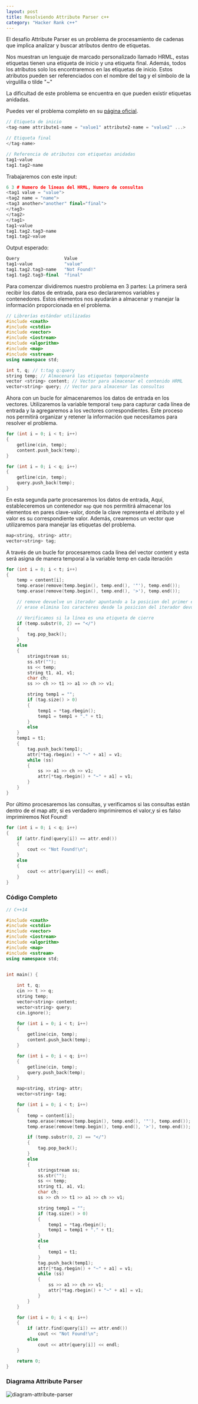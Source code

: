 ```yaml
---
layout: post
title: Resolviendo Attribute Parser c++
category: "Hacker Rank c++"
---
```

El desafío Attribute Parser es un problema de procesamiento de cadenas que implica analizar y buscar atributos dentro de etiquetas.

Nos muestran un lenguaje de marcado personalizado llamado HRML, estas etiquetas tienen una etiqueta de inicio y una etiqueta final. 
Además, todos los atributos solo los encontraremos en las etiquetas de inicio.
Estos atributos pueden ser referenciados con el nombre del tag y el símbolo de la virgulilla o tilde "~"

La dificultad de este problema se encuentra en que pueden existir etiquetas anidadas.

Puedes ver el problema completo en su [página oficial](https://www.hackerrank.com/challenges/attribute-parser/problem).

```cpp
// Etiqueta de inicio
<tag-name attribute1-name = "value1" attribute2-name = "value2" ...>

// Etiqueta final
</tag-name>

// Referencia de atributos con etiquetas anidadas
tag1~value  
tag1.tag2~name
```

Trabajaremos con este input:
```cpp
6 3 # Numero de lineas del HRML, Numero de consultas
<tag1 value = "value">
<tag2 name = "name">
<tag3 another="another" final="final">
</tag3>
</tag2>
</tag1>
tag1~value
tag1.tag2.tag3~name
tag1.tag2~value
```

Output esperado:
```cpp
Query                 Value
tag1~value            "value"
tag1.tag2.tag3~name   "Not Found!"
tag1.tag2.tag3~final  "final"
```

Para comenzar dividiremos nuestro problema en 3 partes:
La primera será recibir los datos de entrada, para eso declararemos variables y contenedores. Estos elementos nos ayudarán a almacenar y manejar la información proporcionada en el problema.

```cpp
// Librerías estándar utilizadas
#include <cmath>
#include <cstdio>
#include <vector>
#include <iostream>
#include <algorithm>
#include <map>
#include <sstream>
using namespace std;

int t, q; // t:tag q:query
string temp; // Almacenará las etiquetas temporalmente
vector <string> content; // Vector para almacenar el contenido HRML
vector<string> query; // Vector para almacenar las consultas

```

Ahora con un bucle for almacenaremos los datos de entrada en los vectores. Utilizaremos la variable temporal `temp` para capturar cada línea de entrada y la agregaremos a los vectores correspondientes. Este proceso nos permitirá organizar y retener la información que necesitamos para resolver el problema.

```cpp
for (int i = 0; i < t; i++)
{
	getline(cin, temp);
	content.push_back(temp);
}

for (int i = 0; i < q; i++)
{
	getline(cin, temp);
	query.push_back(temp);
}
```

En esta segunda parte procesaremos los datos de entrada, Aquí, estableceremos un contenedor `map` que nos permitirá almacenar los elementos en pares clave-valor, donde la clave representa el atributo y el valor es su correspondiente valor. Además, crearemos un vector que utilizaremos para manejar las etiquetas del problema.

```cpp
map<string, string> attr;
vector<string> tag;
```

A través de un bucle for procesaremos cada línea del vector content y esta será asigna de manera temporal a la variable temp en cada iteración

```cpp
for (int i = 0; i < t; i++)
{
	temp = content[i];
	temp.erase(remove(temp.begin(), temp.end(), '"'), temp.end());
	temp.erase(remove(temp.begin(), temp.end(), '>'), temp.end());

	// remove devuelve un iterador apuntando a la posicion del primer elemento donde empiezan los elementos eliminados
	// erase elimina los caracteres desde la posicion del iterador devuelto por remove hasta el final

	// Verificamos si la línea es una etiqueta de cierre
	if (temp.substr(0, 2) == "</")
	{
		tag.pop_back();
	}
	else
	{
		stringstream ss;
		ss.str("");
		ss << temp;
		string t1, a1, v1;
		char ch;
		ss >> ch >> t1 >> a1 >> ch >> v1;

		string temp1 = "";
		if (tag.size() > 0)
		{
			temp1 = *tag.rbegin();
			temp1 = temp1 + "." + t1;
		}
		else
	}
	temp1 = t1;
	{
		tag.push_back(temp1);
		attr[*tag.rbegin() + "~" + a1] = v1;
		while (ss)
		{
			ss >> a1 >> ch >> v1;
			attr[*tag.rbegin() + "~" + a1] = v1;
		}
	}
}
```

Por último procesaremos las consultas, y verificamos si las consultas están dentro de el map attr, si es verdadero imprimiremos el valor,y si es falso imprimiremos Not Found!

```cpp
for (int i = 0; i < q; i++)
{
	if (attr.find(query[i]) == attr.end())
	{
		cout << "Not Found!\n";
	}
	else
	{
		cout << attr[query[i]] << endl;
	}
}
```

### Código Completo
```cpp
// C++14

#include <cmath>
#include <cstdio>
#include <vector>
#include <iostream>
#include <algorithm>
#include <map>
#include <sstream>
using namespace std;


int main() {
    
    int t, q;
    cin >> t >> q;
    string temp;
    vector<string> content;
    vector<string> query;
    cin.ignore();

    for (int i = 0; i < t; i++)
    {
        getline(cin, temp);
        content.push_back(temp);
    }

    for (int i = 0; i < q; i++)
    {
        getline(cin, temp);
        query.push_back(temp);
    }

    map<string, string> attr;
    vector<string> tag;

    for (int i = 0; i < t; i++)
    {
        temp = content[i];
        temp.erase(remove(temp.begin(), temp.end(), '"'), temp.end());
        temp.erase(remove(temp.begin(), temp.end(), '>'), temp.end());

        if (temp.substr(0, 2) == "</")
        {
            tag.pop_back();
        }
        else
        {
            stringstream ss;
            ss.str("");
            ss << temp;
            string t1, a1, v1;
            char ch;
            ss >> ch >> t1 >> a1 >> ch >> v1;

            string temp1 = "";
            if (tag.size() > 0)
            {
                temp1 = *tag.rbegin();
                temp1 = temp1 + "." + t1;
            }
            else
            {
                temp1 = t1;
            }
            tag.push_back(temp1);
            attr[*tag.rbegin() + "~" + a1] = v1;
            while (ss)
            {
                ss >> a1 >> ch >> v1;
                attr[*tag.rbegin() + "~" + a1] = v1;
            }
        }
    }

    for (int i = 0; i < q; i++)
    {
        if (attr.find(query[i]) == attr.end())
            cout << "Not Found!\n";
        else
            cout << attr[query[i]] << endl;
    }

    return 0;
}
```

### Diagrama Attribute Parser

![diagram-attribute-parser](https://raw.githubusercontent.com/nattdev/nattdev.github.io/main/assets/images/diagrams/diagram-attr-parser.svg)
